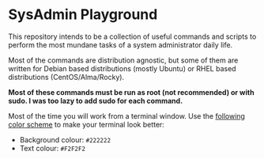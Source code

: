 # SysAdmin Playground

This repository intends to be a collection of useful commands and scripts to perform the most mundane tasks of a system administrator daily life.

Most of the commands are distribution agnostic, but some of them are written for Debian based distributions (mostly Ubuntu) or RHEL based distributions (CentOS/Alma/Rocky).

**Most of these commands must be run as root (not recommended) or with sudo. I was too lazy to add sudo for each command.**

Most of the time you will work from a terminal window. Use the [following color scheme](https://anthonyhobday.com/sideprojects/saferules/) to make your terminal look better:

- Background colour: `#222222`
- Text colour: `#F2F2F2`
